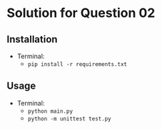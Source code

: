 # Solution for Question 02

## Installation
- Terminal:
  - `pip install -r requirements.txt`

## Usage
- Terminal:
  - `python main.py`
  - `python -m unittest test.py`